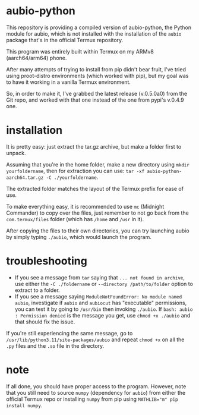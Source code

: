 # aubio-python
This repository is providing a compiled version of aubio-python, the Python module for aubio, which is not installed with the installation of the `aubio` package that's in the official Termux repository.

This program was entirely built within Termux on my ARMv8 (aarch64/arm64) phone. 

After many attempts of trying to install from pip didn't bear fruit, I've tried using proot-distro environments (which worked with pip), 
but my goal was to have it working in a vanilla Termux environment.

So, in order to make it, I've grabbed the latest release (v.0.5.0a0) from the Git repo, and worked with that one instead of the one from pypi's v.0.4.9 one.

# installation
It is pretty easy: just extract the tar.gz archive, but make a folder first to unpack.

Assuming that you're in the home folder, make a new directory using `mkdir yourfoldername`, then for extraction you can use: `tar -xf aubio-python-aarch64.tar.gz -C ./yourfoldername`.

The extracted folder matches the layout of the Termux prefix for ease of use.

To make everything easy, it is recommended to use `mc` (Midnight Commander) to copy over the files, just remember to not go 
back from the `com.termux/files` folder (which has `/home` and `/usr` in it).

After copying the files to their own directories, you can try launching aubio by simply typing `./aubio`, which would launch the program.
# troubleshooting
* If you see a message from `tar` saying that `... not found in archive`, use either the `-C ./foldername` or `--directory /path/to/folder` option to extract to a folder.
* If you see a message saying `ModuleNotFoundError: No module named aubio`, investigate if `aubio` and `aubiocut` has "executable" permissions, 
you can test it by going to `/usr/bin` then invoking `./aubio`. If `bash: aubio : Permission denied` is the message you get, use `chmod +x ./aubio` and that should fix the issue.

If you're still experiencing the same message, go to `/usr/lib/python3.11/site-packages/aubio` and repeat `chmod +x` on all the `.py` files and the `.so` file in the directory.
# note
If all done, you should have proper access to the program. However, note that you still need to source `numpy` (dependency for `aubio`) from either the official Termux repo or
installing `numpy` from pip using `MATHLIB="m" pip install numpy`. 
